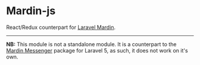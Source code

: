 # Mardin-js
React/Redux counterpart for [Laravel Mardin](http://github.com/reliqarts/mardin).

---

**NB:** This module is not a standalone module. It is a counterpart to the [Mardin Messenger](http://github.com/reliqarts/mardin) package for Laravel 5, as such, it does not work on it's own.